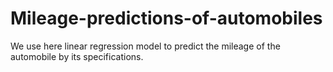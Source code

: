 # Mileage-predictions-of-automobiles
We use here linear regression model to predict the mileage of the automobile by its specifications.
